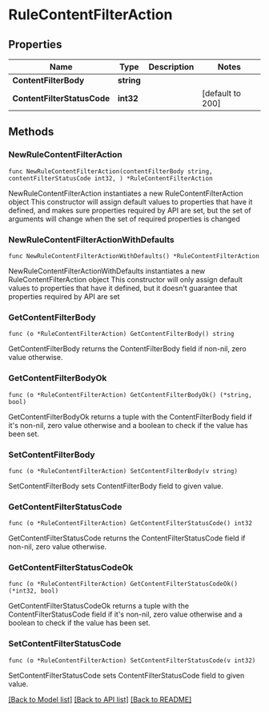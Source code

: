 # RuleContentFilterAction

## Properties

Name | Type | Description | Notes
------------ | ------------- | ------------- | -------------
**ContentFilterBody** | **string** |  | 
**ContentFilterStatusCode** | **int32** |  | [default to 200]

## Methods

### NewRuleContentFilterAction

`func NewRuleContentFilterAction(contentFilterBody string, contentFilterStatusCode int32, ) *RuleContentFilterAction`

NewRuleContentFilterAction instantiates a new RuleContentFilterAction object
This constructor will assign default values to properties that have it defined,
and makes sure properties required by API are set, but the set of arguments
will change when the set of required properties is changed

### NewRuleContentFilterActionWithDefaults

`func NewRuleContentFilterActionWithDefaults() *RuleContentFilterAction`

NewRuleContentFilterActionWithDefaults instantiates a new RuleContentFilterAction object
This constructor will only assign default values to properties that have it defined,
but it doesn't guarantee that properties required by API are set

### GetContentFilterBody

`func (o *RuleContentFilterAction) GetContentFilterBody() string`

GetContentFilterBody returns the ContentFilterBody field if non-nil, zero value otherwise.

### GetContentFilterBodyOk

`func (o *RuleContentFilterAction) GetContentFilterBodyOk() (*string, bool)`

GetContentFilterBodyOk returns a tuple with the ContentFilterBody field if it's non-nil, zero value otherwise
and a boolean to check if the value has been set.

### SetContentFilterBody

`func (o *RuleContentFilterAction) SetContentFilterBody(v string)`

SetContentFilterBody sets ContentFilterBody field to given value.


### GetContentFilterStatusCode

`func (o *RuleContentFilterAction) GetContentFilterStatusCode() int32`

GetContentFilterStatusCode returns the ContentFilterStatusCode field if non-nil, zero value otherwise.

### GetContentFilterStatusCodeOk

`func (o *RuleContentFilterAction) GetContentFilterStatusCodeOk() (*int32, bool)`

GetContentFilterStatusCodeOk returns a tuple with the ContentFilterStatusCode field if it's non-nil, zero value otherwise
and a boolean to check if the value has been set.

### SetContentFilterStatusCode

`func (o *RuleContentFilterAction) SetContentFilterStatusCode(v int32)`

SetContentFilterStatusCode sets ContentFilterStatusCode field to given value.



[[Back to Model list]](../README.md#documentation-for-models) [[Back to API list]](../README.md#documentation-for-api-endpoints) [[Back to README]](../README.md)


